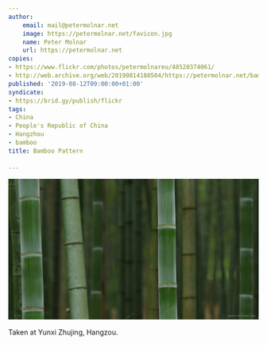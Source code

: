 ```yaml
---
author:
    email: mail@petermolnar.net
    image: https://petermolnar.net/favicon.jpg
    name: Peter Molnar
    url: https://petermolnar.net
copies:
- https://www.flickr.com/photos/petermolnareu/48520374061/
- http://web.archive.org/web/20190814180504/https://petermolnar.net/bamboo-lined-path-pattern/
published: '2019-08-12T09:00:00+01:00'
syndicate:
- https://brid.gy/publish/flickr
tags:
- China
- People's Republic of China
- Hangzhou
- bamboo
title: Bamboo Pattern

---
```


![](bamboo-lined-path-pattern.jpg)

Taken at Yunxi Zhujing, Hangzou.